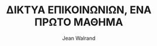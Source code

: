 ---
author: Jean Walrand
cover: https://static.eudoxus.gr/books/preview/42/cover-22771742.jpg
edition: '2'
eudoxusid: '22771742'
isbn: 960-6608-15-8
layout: bibtex
num_pages: '466'
publisher: ΕΤΑΙΡΕΙΑ ΑΞΙΟΠΟΙΗΣΕΩΣ ΚΑΙ ΔΙΑΧΕΙΡΙΣΕΩΣ ΤΗΣ ΠΕΡΙΟΥΣΙΑΣ ΤΟΥ ΠΑΝΕΠΙΣΤΗΜΙΟΥ
  ΑΘΗΝΩΝ
ref: isbn_960_6608_15_8
title: ΔΙΚΤΥΑ ΕΠΙΚΟΙΝΩΝΙΩΝ, ΕΝΑ ΠΡΩΤΟ ΜΑΘΗΜΑ
year: '2003'
---